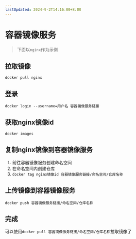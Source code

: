```yaml
---
lastUpdated: 2024-9-2T14:16:00+8:00
---
```


# 容器镜像服务

> 下面以```nginx```作为示例

## 拉取镜像

```docker pull nginx```

## 登录

```docker login --username=用户名 容器镜像服务链接```

## 获取nginx镜像id

```docker images```

## 复制nginx镜像到容器镜像服务

1. 前往容器镜像服务创建命名空间
2. 在命名空间内创建仓库
3. ```docker tag nginx镜像id 容器镜像服务链接/命名空间/仓库名称```

## 上传镜像到容器镜像服务

```docker push 容器镜像服务链接/命名空间/仓库名称```

## 完成

可以使用```docker pull 容器镜像服务链接/命名空间/仓库名称```拉取镜像了